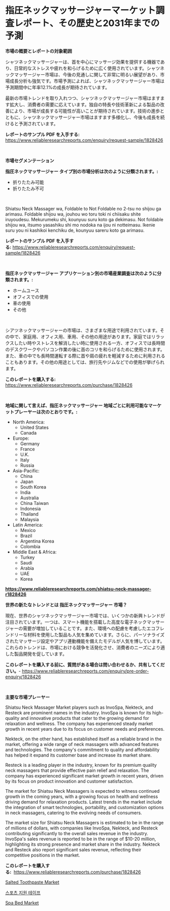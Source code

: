 <p><h1>指圧ネックマッサージャーマーケット調査レポート、その歴史と2031年までの予測</h1></p><p><strong>市場の概要とレポートの対象範囲</strong></p>
<p><p>シャツネックマッサージャーは、首を中心にマッサージ効果を提供する機器であり、日常的なストレスや疲れを和らげるために広く使用されています。シャツネックマッサージャー市場は、今後の見通しに関して非常に明るい展望があり、市場成長分析も強気です。市場予測によれば、シャツネックマッサージャー市場は予測期間中に年率12.1%の成長が期待されています。</p><p>最新の市場トレンドを取り入れつつ、シャツネックマッサージャー市場はますます拡大し、消費者の需要に応えています。独自の特長や技術革新による製品の改善により、市場が成長する可能性が高いことが期待されています。技術の進歩とともに、シャツネックマッサージャー市場はますます多様化し、今後も成長を続けると予測されています。</p></p>
<p><strong>レポートのサンプル PDF を入手する:</strong> <a href="https://www.reliableresearchreports.com/enquiry/request-sample/1828426">https://www.reliableresearchreports.com/enquiry/request-sample/1828426</a></p>
<p>&nbsp;</p>
<p><strong>市場セグメンテーション</strong></p>
<p><strong>指圧ネックマッサージャー タイプ別の市場分析は次のように分類されます。:</strong></p>
<p><ul><li>折りたたみ可能</li><li>折りたたみ不可</li></ul></p>
<p>&nbsp;</p>
<p><p>Shiatsu Neck Massager wa, Foldable to Not Foldable no 2-tsu no shijou ga arimasu. Foldable shijou wa, jouhou wo toru toki ni chiisaku shite iruyoudesu. Mekurumeku shi, kounyuu suru koto ga dekimasu. Not foldable shijou wa, itsumo yasashiku shi mo nodoka na ijou ni notteimasu. Ikenie suru you ni kashikoi kenchiku de, kounyuu sareru koto ga arimasu.</p></p>
<p><strong>レポートのサンプル PDF を入手する:</strong>&nbsp;<a href="https://www.reliableresearchreports.com/enquiry/request-sample/1828426">https://www.reliableresearchreports.com/enquiry/request-sample/1828426</a></p>
<p>&nbsp;</p>
<p><strong> 指圧ネックマッサージャー アプリケーション別の市場産業調査は次のように分類されます。:</strong></p>
<p><ul><li>ホームユース</li><li>オフィスでの使用</li><li>車の使用</li><li>その他</li></ul></p>
<p>&nbsp;</p>
<p><p>シアツネックマッサージャーの市場は、さまざまな用途で利用されています。その中で、家庭用、オフィス用、車用、その他の用途があります。家庭ではリラックスしたい時やストレスを解消したい時に使用される一方、オフィスでは長時間のデスクワークやパソコン作業の後に首のコリを和らげるために使用されます。また、車の中でも長時間運転する際に首や肩の疲れを軽減するために利用されることもあります。その他の用途としては、旅行先やジムなどでの使用が挙げられます。</p></p>
<p><strong>このレポートを購入する:</strong>&nbsp; <a href="https://www.reliableresearchreports.com/purchase/1828426">https://www.reliableresearchreports.com/purchase/1828426</a></p>
<p>&nbsp;</p>
<p><strong>地域に関して言えば、指圧ネックマッサージャー 地域ごとに利用可能なマーケットプレーヤーは次のとおりです。:</strong></p>
<p><ul>
    <li>
        North America:
        <ul>
            <li>United States</li>
            <li>Canada</li>
        </ul>
    </li>
    <li>
        Europe:
        <ul>
            <li>Germany</li>
            <li>France</li>
            <li>U.K.</li>
            <li>Italy</li>
            <li>Russia</li>
        </ul>
    </li>
    <li>
        Asia-Pacific:
        <ul>
            <li>China</li>
            <li>Japan</li>
            <li>South Korea</li>
            <li>India</li>
            <li>Australia</li>
            <li>China Taiwan</li>
            <li>Indonesia</li>
            <li>Thailand</li>
            <li>Malaysia</li>
        </ul>
    </li>
    <li>
        Latin America:
        <ul>
            <li>Mexico</li>
            <li>Brazil</li>
            <li>Argentina Korea</li>
            <li>Colombia</li>
        </ul>
    </li>
    <li>
        Middle East & Africa:
        <ul>
            <li>Turkey</li>
            <li>Saudi</li>
            <li>Arabia</li>
            <li>UAE</li>
            <li>Korea</li>
        </ul>
    </li>
    </ul></p>
<p><strong><a href="https://www.reliableresearchreports.com/shiatsu-neck-massager-r1828426">https://www.reliableresearchreports.com/shiatsu-neck-massager-r1828426</a></strong>&nbsp;</p>
<p><strong>世界の新たなトレンドとは 指圧ネックマッサージャー 市場？</strong></p>
<p><p>現在、世界のシャツネックマッサージャー市場では、いくつかの新興トレンドが注目されています。一つは、スマート機能を搭載した高度な電子ネックマッサージャーの需要が増加していることです。また、環境への配慮を考慮したエコフレンドリーな材料を使用した製品も人気を集めています。さらに、パーソナライズされたマッサージ設定やアプリ連動機能を備えたモデルが人気を博しています。これらのトレンドは、市場における競争を活発化させ、消費者のニーズにより適した製品開発を促しています。</p></p>
<p><strong>このレポートを購入する前に、質問がある場合は問い合わせるか、共有してください。</strong>- <a href="https://www.reliableresearchreports.com/enquiry/pre-order-enquiry/1828426">https://www.reliableresearchreports.com/enquiry/pre-order-enquiry/1828426</a></p>
<p>&nbsp;</p>
<p><strong>主要な市場プレーヤー</strong></p>
<p><p>Shiatsu Neck Massager Market players such as InvoSpa, Nekteck, and Resteck are prominent names in the industry. InvoSpa is known for its high-quality and innovative products that cater to the growing demand for relaxation and wellness. The company has experienced steady market growth in recent years due to its focus on customer needs and preferences.</p><p>Nekteck, on the other hand, has established itself as a reliable brand in the market, offering a wide range of neck massagers with advanced features and technologies. The company's commitment to quality and affordability has helped it expand its customer base and increase its market share.</p><p>Resteck is a leading player in the industry, known for its premium quality neck massagers that provide effective pain relief and relaxation. The company has experienced significant market growth in recent years, driven by its focus on product innovation and customer satisfaction.</p><p>The market for Shiatsu Neck Massagers is expected to witness continued growth in the coming years, with a growing focus on health and wellness driving demand for relaxation products. Latest trends in the market include the integration of smart technologies, portability, and customization options in neck massagers, catering to the evolving needs of consumers.</p><p>The market size for Shiatsu Neck Massagers is estimated to be in the range of millions of dollars, with companies like InvoSpa, Nekteck, and Resteck contributing significantly to the overall sales revenue in the industry. InvoSpa's sales revenue is reported to be in the range of $10-20 million, highlighting its strong presence and market share in the industry. Nekteck and Resteck also report significant sales revenue, reflecting their competitive positions in the market.</p></p>
<p><strong>このレポートを購入する:</strong>&nbsp;&nbsp;<a href="https://www.reliableresearchreports.com/purchase/1828426">https://www.reliableresearchreports.com/purchase/1828426</a></p>
<p><p><a href="https://www.linkedin.com/pulse/salted-toothpaste-market-outlook-industry-overview-forecast-ohyce?trackingId=zc4Hzf7raGx1foJV5%2B4y%2BQ%3D%3D">Salted Toothpaste Market</a></p><p><a href="https://github.com/laholand/Market-Research-Report-List-3/blob/main/919154729614.md">스포츠 지원 테이프</a></p><p><a href="https://www.linkedin.com/pulse/analyzing-spa-bed-market-global-industry-perspective-forecast-onnue?trackingId=V%2B7Zjy64y4bbF7HOoRt3ew%3D%3D">Spa Bed Market</a></p></p>